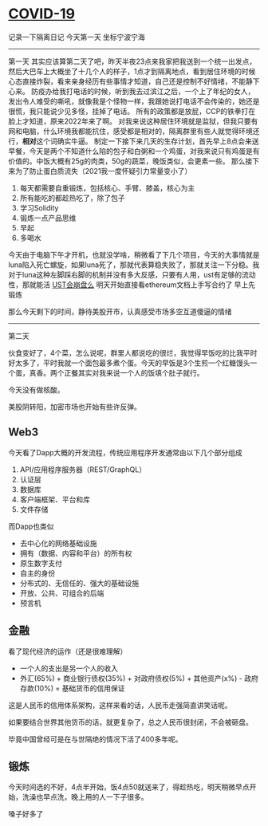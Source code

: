 # [COVID-19](https://github.com/linziyang1106/2022/issues/17)

记录一下隔离日记
今天第一天
坐标宁波宁海 

---

第一天
其实应该算第二天了吧，昨天半夜23点来我家把我送到一个统一出发点，然后大巴车上大概坐了十几个人的样子，1点才到隔离地点，看到居住环境的时候心态直接炸裂，看来亲身经历有些事情才知道，自己还是控制不好情绪，不能静下心来。
防疫办给我打电话的时候，听到我去过滨江之后，一个上了年纪的女人，发出令人难受的嘶吼，就像我是个怪物一样，我跟她说打电话不会传染的，她还是很慌，我只能说少见多怪，挂掉了电话。
所有的政策都是放屁，CCP的铁拳打在脸上才知道，原来2022年来了啊。
对我来说这种居住环境就是监狱，但我只要有网和电脑，什么环境我都能抗住，感受都是相对的，隔离群里有些人就觉得环境还行，**相对**这个词确实牛逼。
制定一下接下来几天的生存计划，首先早上8点会来送早餐，今天是两个不知道什么陷的包子和白粥和一个鸡蛋，对我来说只有鸡蛋是有价值的。中饭大概有25g的肉类，50g的蔬菜，晚饭类似，会更素一些。
那么接下来为了防止蛋白质流失（2021我一度怀疑引力常量变小了）
1. 每天都需要自重锻炼，包括核心、手臂、膝盖，核心为主
2. 所有能吃的都趁热吃了，除了包子
3. 学习Solidity
4. 锻炼一点产品思维
5. 早起
6. 多喝水

今天由于电脑下午才开机，也就没学啥，稍微看了下几个项目，今天的大事情就是luna陷入死亡螺旋，如果luna死了，那就代表算稳失败了，那就关注一下分稳。我对于luna这种左脚踩右脚的机制并没有多大反感，只要有人用，ust有足够的流动性，那就能活
[UST会崩盘么](https://cryptoyc.medium.com/ust%E4%BC%9A%E5%B4%A9%E7%9B%98%E5%90%97-8fde0f1d072e)
明天开始直接看ethereum文档上手写合约了
早上先锻炼

那么今天剩下的时间，静待美股开市，认真感受市场多空互道傻逼的情绪

---

第二天

伙食变好了，4个菜，怎么说呢，群里人都说吃的很烂，我觉得早饭吃的比我平时好太多了，平时我就一个面包最多煮个蛋。今天的早饭是3个生煎一个红糖馒头一个蛋，真香。两个正餐其实对我来说一个人的饭填个肚子就行。

今天没有做核酸。

美股阴转阳，加密市场也开始有些许反弹。

## Web3

今天看了Dapp大概的开发流程，传统应用程序开发通常由以下几个部分组成

1. API/应用程序服务器（REST/GraphQL）
2. 认证层
3. 数据库
4. 客户端框架、平台和库
5. 文件存储

而Dapp也类似

- 去中心化的网络基础设施
- 拥有（数据、内容和平台）的所有权
- 原生数字支付
- 自主的身份
- 分布式的、无信任的、强大的基础设施
- 开放、公共、可组合的后端
- 预言机

## 金融

看了现代经济的运作（还是很难理解）

+ 一个人的支出是另一个人的收入
+ 外汇(65%) + 商业银行债权(35%) + 对政府债权(5%) + 其他资产(x%) - 政府存款(10%) = 基础货币的信用保证

这是人民币的信用体系架构，这样来看的话，人民币走强简直讲笑话呢。

如果要结合世界其他货币的话，就更复杂了，总之人民币很封闭，不会被砸盘。

毕竟中国曾经可是在与世隔绝的情况下活了400多年呢。

## 锻炼

今天时间选的不好，4点半开始，饭4点50就送来了，得趁热吃，明天稍微早点开始，洗澡也早点洗，晚上用的人一下子很多。

嗓子好多了